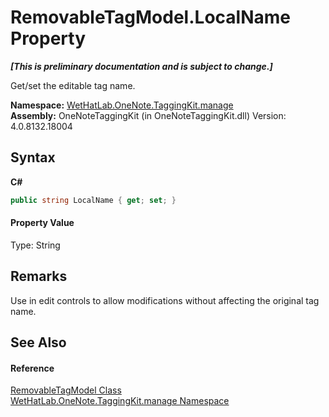 # RemovableTagModel.LocalName Property 
 _**\[This is preliminary documentation and is subject to change.\]**_

Get/set the editable tag name.

**Namespace:**&nbsp;<a href="6c09c3a7-2ecd-33d5-2ed0-acefd996500f">WetHatLab.OneNote.TaggingKit.manage</a><br />**Assembly:**&nbsp;OneNoteTaggingKit (in OneNoteTaggingKit.dll) Version: 4.0.8132.18004

## Syntax

**C#**<br />
``` C#
public string LocalName { get; set; }
```


#### Property Value
Type: String

## Remarks
Use in edit controls to allow modifications without affecting the original tag name.

## See Also


#### Reference
<a href="32406c1b-ec12-fbca-fbfd-c21c82c436eb">RemovableTagModel Class</a><br /><a href="6c09c3a7-2ecd-33d5-2ed0-acefd996500f">WetHatLab.OneNote.TaggingKit.manage Namespace</a><br />